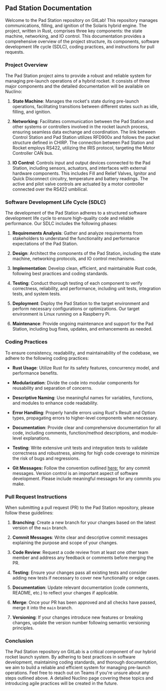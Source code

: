 ## Pad Station Documentation

Welcome to the Pad Station repository on GitLab! This repository manages communications, filling, and ignition of the Solaris hybrid engine. The project, written in Rust, comprises three key components: the state machine, networking, and IO control. This documentation provides a comprehensive overview of the project structure, its components, software development life cycle (SDLC), coding practices, and instructions for pull requests.

### Project Overview

The Pad Station project aims to provide a robust and reliable system for managing pre-launch operations of a hybrid rocket. It consists of three major components and the detailed documentation will be available on Nuclino:

1. **State Machine**: Manages the rocket's state during pre-launch operations, facilitating transitions between different states such as idle, filling, and ignition.

2. **Networking**: Facilitates communication between the Pad Station and other systems or controllers involved in the rocket launch process, ensuring seamless data exchange and coordination. The link between Control Station and Pad Station utilizes RFD900x and follows the packet structure defined in CHIRP. The connection between Pad Station and Rocket employs RS422, utilizing the IRIS protocol, targeting the Motor Controller CAN bus.

3. **IO Control**: Controls input and output devices connected to the Pad Station, including sensors, actuators, and interfaces with external hardware components. This includes Fill and Relief Valves, Ignitor and Quick Disconnect circuitry, temperature and battery readings. The active and pilot valve controls are actuated by a motor controller connected over the RS422 umbilical.

### Software Development Life Cycle (SDLC)

The development of the Pad Station adheres to a structured software development life cycle to ensure high-quality code and reliable performance. Our SDLC includes the following phases:

1. **Requirements Analysis**: Gather and analyze requirements from stakeholders to understand the functionality and performance expectations of the Pad Station.

2. **Design**: Architect the components of the Pad Station, including the state machine, networking protocols, and IO control mechanisms.

3. **Implementation**: Develop clean, efficient, and maintainable Rust code, following best practices and coding standards.

4. **Testing**: Conduct thorough testing of each component to verify correctness, reliability, and performance, including unit tests, integration tests, and system tests.

5. **Deployment**: Deploy the Pad Station to the target environment and perform necessary configurations or optimizations. Our target environment is Linux running on a Raspberry Pi.

6. **Maintenance**: Provide ongoing maintenance and support for the Pad Station, including bug fixes, updates, and enhancements as needed.

### Coding Practices

To ensure consistency, readability, and maintainability of the codebase, we adhere to the following coding practices:

- **Rust Usage**: Utilize Rust for its safety features, concurrency model, and performance benefits.

- **Modularization**: Divide the code into modular components for reusability and separation of concerns.

- **Descriptive Naming**: Use meaningful names for variables, functions, and modules to enhance code readability.

- **Error Handling**: Properly handle errors using Rust's Result and Option types, propagating errors to higher-level components when necessary.

- **Documentation**: Provide clear and comprehensive documentation for all code, including comments, function/method descriptions, and module-level explanations.

- **Testing**: Write extensive unit tests and integration tests to validate correctness and robustness, aiming for high code coverage to minimize the risk of bugs and regressions.

- **Git Messages:** Follow the convention outlined [here:](https://www.conventionalcommits.org/en/v1.0.0/#summary) for any commit messages. Version control is an important aspect of software development. Please include meaningful messages for any commits you make.

### Pull Request Instructions

When submitting a pull request (PR) to the Pad Station repository, please follow these guidelines:

1. **Branching**: Create a new branch for your changes based on the latest version of the `main` branch.

2. **Commit Messages**: Write clear and descriptive commit messages explaining the purpose and scope of your changes.

3. **Code Review**: Request a code review from at least one other team member and address any feedback or comments before merging the PR.

4. **Testing**: Ensure your changes pass all existing tests and consider adding new tests if necessary to cover new functionality or edge cases.

5. **Documentation**: Update relevant documentation (code comments, README, etc.) to reflect your changes if applicable.

6. **Merge**: Once your PR has been approved and all checks have passed, merge it into the `main` branch.

7. **Versioning**: If your changes introduce new features or breaking changes, update the version number following semantic versioning principles.

### Conclusion

The Pad Station repository on GitLab is a critical component of our hybrid rocket launch system. By adhering to best practices in software development, maintaining coding standards, and thorough documentation, we aim to build a reliable and efficient system for managing pre-launch operations. Feel free to reach out on Teams if you're unsure about any steps outlined above. A detailed Nuclino page covering these topics and introducing agile practices will be created in the future.